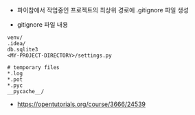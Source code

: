 
- 파이참에서 작업중인 프로젝트의 최상위 경로에 .gitignore 파일 생성

- gitignore 파일 내용 

```
venv/
.idea/
db.sqlite3
<MY-PROJECT-DIRECTORY>/settings.py
 
# temporary files
*.log
*.pot
*.pyc
__pycache__/
```


- https://opentutorials.org/course/3666/24539

